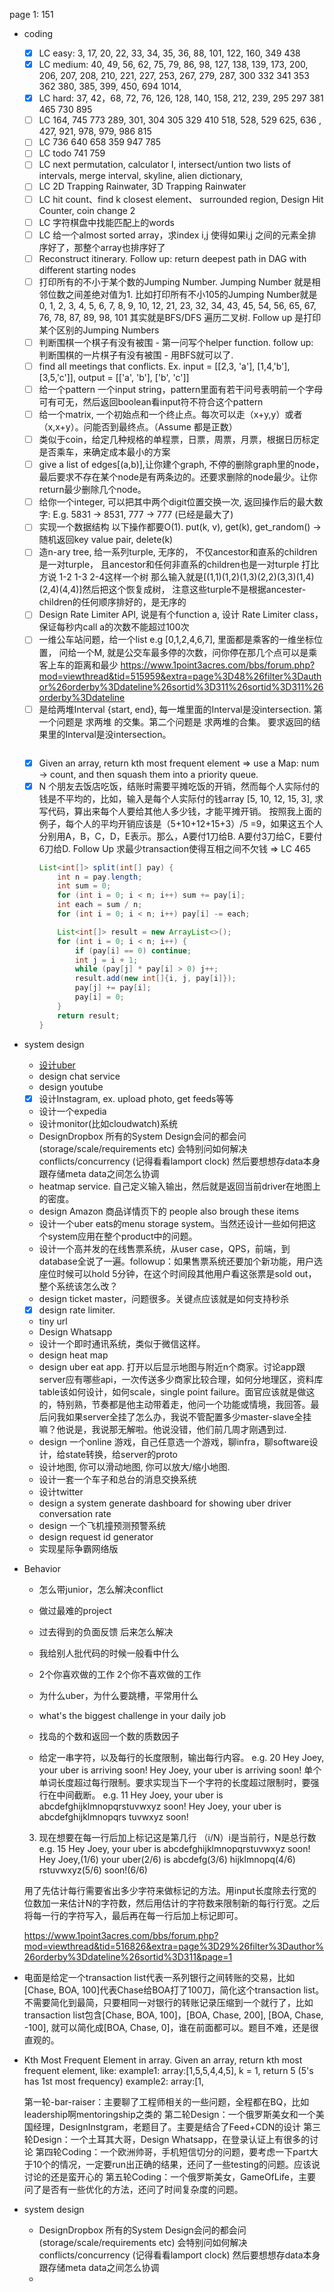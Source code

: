 page 1: 151
- coding
    - [x] LC easy: 3, 17, 20, 22, 33, 34, 35, 36, 88, 101, 122, 160, 349 438
    - [x] LC medium: 40, 49, 56, 62, 75, 79, 86, 98, 127, 138, 139, 173, 200, 206, 207, 208, 210, 221, 227, 253, 267, 279, 287, 300 332 341 353 362 380, 385, 399, 450, 694 1014,
    - [x] LC hard: 37, 42，68, 72, 76, 126, 128, 140, 158, 212, 239, 295 297 381 465 730 895
    - [ ] LC 164, 745 773 289, 301, 304 305 329 410 518, 528, 529 625, 636 , 427, 921, 978, 979, 986 815
    - [ ] LC 736 640 658 359 947 785
    - [ ] LC todo 741 759
    - [ ] LC next permutation, calculator I, intersect/untion two lists of intervals, merge interval, skyline, alien dictionary, 
    - [ ] LC 2D Trapping Rainwater, 3D Trapping Rainwater
    - [ ] LC hit count、find k closest element、 surrounded region, Design Hit Counter, coin change 2
    - [ ] LC 字符棋盘中找能匹配上的words
    - [ ] LC 给一个almost sorted array，求index i,j 使得如果i,j 之间的元素全排序好了，那整个array也排序好了
    - [ ] Reconstruct itinerary. Follow up: return deepest path in DAG with different starting nodes
    - [ ] 打印所有的不小于某个数的Jumping Number.   Jumping Number 就是相邻位数之间差绝对值为1. 比如打印所有不小105的Jumping Number就是  0, 1, 2, 3, 4, 5, 6, 7, 8, 9, 10, 12, 21, 23, 32, 34, 43, 45, 54, 56, 65, 67, 76, 78, 87, 89, 98, 101 其实就是BFS/DFS 遍历二叉树. Follow up 是打印某个区别的Jumping Numbers
    - [ ] 判断围棋一个棋子有没有被围 - 第一问写个helper function. follow up: 判断围棋的一片棋子有没有被围 - 用BFS就可以了.
    - [ ] find all meetings that conflicts. Ex. input = [[2,3, 'a'], [1,4,'b'], [3,5,'c']], output = [['a', 'b'], ['b', 'c']]
    - [ ] 给一个pattern 一个input string，pattern里面有若干问号表明前一个字母可有可无，然后返回boolean看input符不符合这个pattern
    - [ ] 给一个matrix, 一个初始点和一个终止点。每次可以走（x+y,y）或者（x,x+y）。问能否到最终点。（Assume 都是正数）
    - [ ] 类似于coin，给定几种规格的单程票，日票，周票，月票，根据日历标定是否乘车，来确定成本最小的方案
    - [ ] give a list of edges[(a,b)],让你建个graph, 不停的删除graph里的node，最后要求不存在某个node是有两条边的。还要求删除的node最少。让你return最少删除几个node。
    - [ ] 给你一个integer, 可以把其中两个digit位置交换一次, 返回操作后的最大数字: E.g. 5831 -> 8531, 777 -> 777 (已经是最大了)
    - [ ] 实现一个数据结构 以下操作都要O(1). put(k, v), get(k), get_random() -> 随机返回key value pair, delete(k)
    - [ ] 造n-ary tree, 给一系列turple, 无序的， 不仅ancestor和直系的children是一对turple， 且ancestor和任何非直系的children也是一对turple 
        打比方说 1-2 1-3 2-4这样一个树 那么输入就是[(1,1)(1,2)(1,3)(2,2)(3,3)(1,4)(2,4)(4,4)]然后把这个恢复成树， 注意这些turple不是根据ancester-children的任何顺序排好的，是无序的
    - [ ] Design Rate Limiter API, 说是有个function a, 设计 Rate Limiter class，保证每秒内call a的次数不能超过100次
    - [ ] 一维公车站问题，给一个list e.g [0,1,2,4,6,7], 里面都是乘客的一维坐标位置， 问给一个M, 就是公交车最多停的次数，问你停在那几个点可以是乘客上车的距离和最少
        https://www.1point3acres.com/bbs/forum.php?mod=viewthread&tid=515959&extra=page%3D48%26filter%3Dauthor%26orderby%3Ddateline%26sortid%3D311%26sortid%3D311%26orderby%3Ddateline
    - [ ] 是给两堆Interval {start, end},  每一堆里面的Interval是没intersection.  第一个问题是 求两堆 的交集。第二个问题是  求两堆的合集。 要求返回的结果里的Interval是没intersection。
        ```java
        
        ```
    - [x] Given an array, return kth most frequent element
         => use a Map: num -> count, and then squash them into a priority queue.
    - [x] N 个朋友去饭店吃饭，结账时需要平摊吃饭的开销，然而每个人实际付的钱是不平均的，比如，输入是每个人实际付的钱array [5, 10, 12, 15, 3], 求写代码，算出来每个人要给其他人多少钱，才能平摊开销。
        按照我上面的例子，每个人的平均开销应该是（5+10+12+15+3）/5 =9，如果这五个人分别用A，B，C，D，E表示。那么，A要付1刀给B. A要付3刀给C，E要付6刀给D. 
        Follow Up 求最少transaction使得互相之间不欠钱 => LC 465
        ```java
        List<int[]> split(int[] pay) {
            int n = pay.length;
            int sum = 0;
            for (int i = 0; i < n; i++) sum += pay[i];
            int each = sum / n;
            for (int i = 0; i < n; i++) pay[i] -= each;

            List<int[]> result = new ArrayList<>();
            for (int i = 0; i < n; i++) {
                if (pay[i] == 0) continue;
                int j = i + 1;
                while (pay[j] * pay[i] > 0) j++;
                result.add(new int[]{i, j, pay[i]});
                pay[j] += pay[i];
                pay[i] = 0;
            }
            return result;
        }
        ```         

- system design
    - [设计uber](https://www.youtube.com/watch?v=umWABit-wbk&t=1293s)
    - design chat service
    - design youtube
    - [x] 设计Instagram, ex. upload photo,  get feeds等等
    - 设计一个expedia
    - 设计monitor(比如cloudwatch)系统
    - DesignDropbox 所有的System Design会问的都会问 (storage/scale/requirements etc) 会特别问如何解决 conflicts/concurrency (记得看看lamport clock) 然后要想想存data本身跟存储meta data之间怎么协调
    - heatmap service. 自己定义输入输出，然后就是返回当前driver在地图上的密度。    
    - design Amazon 商品详情页下的 people also brough these items
    - 设计一个uber eats的menu storage system。当然还设计一些如何把这个system应用在整个product中的问题。
    - 设计一个高并发的在线售票系统，从user case，QPS，前端，到database全说了一遍。followup：如果售票系统还要加个新功能，用户选座位时候可以hold 5分钟，在这个时间段其他用户看这张票是sold out，整个系统该怎么改？
    - design ticket master，问题很多。关键点应该就是如何支持秒杀
    - [x] design rate limiter.
    - tiny url
    - Design Whatsapp
    - 设计一个即时通讯系统，类似于微信这样。
    - design heat map
    - design uber eat app. 打开以后显示地图与附近n个商家。讨论app跟server应有哪些api，一次传送多少商家比较合理，如何分地理区，资料库table该如何设计，如何scale，single point failure。面官应该就是做这的，特别熟，节奏都是他主动带着走，他问一个功能或情境，我回答。最后问我如果server全挂了怎么办，我说不管配置多少master-slave全挂嘛？他说是，我说那无解啦。他说没错，他们前几周才刚遇到过.
    - design 一个online 游戏，自己任意选一个游戏，聊infra，聊software设计，给state转换，给server的proto
    - 设计地图, 你可以滑动地图, 你可以放大/缩小地图.
    - 设计一套一个车子和总台的消息交换系统
    - 设计twitter
    - design a system generate dashboard for showing uber driver conversation rate
    - design 一个飞机撞预测预警系统
    - design request id generator
    - 实现星际争霸网络版
- Behavior
    - 怎么带junior，怎么解决conflict
    - 做过最难的project
    - 过去得到的负面反馈 后来怎么解决
    - 我给别人批代码的时候一般看中什么
    - 2个你喜欢做的工作 2个你不喜欢做的工作
    - 为什么uber，为什么要跳槽，平常用什么
    - what's the biggest challenge in your daily job




    - 找岛的个数和返回一个数的质数因子
    - 给定一串字符，以及每行的长度限制，输出每行内容。
    e.g. 20 Hey Joey, your uber is arriving soon!
    Hey Joey, your uber 
    is arriving soon!
    单个单词长度超过每行限制。要求实现当下一个字符的长度超过限制时，要强行在中间截断。
    e.g. 11 Hey Joey, your uber is abcdefghijklmnopqrstuvwxyz soon!
    Hey Joey, 
    your uber
    is abcdefghijklmnopqrs
    tuvwxyz
    soon!
    3. 现在想要在每一行后加上标记这是第几行 （i/N）i是当前行，N是总行数
    e.g. 15 Hey Joey, your uber is abcdefghijklmnopqrstuvwxyz soon!
    Hey Joey,(1/6)
    your uber(2/6)
    is abcdefg(3/6)
    hijklmnopq(4/6)
    rstuvwxyz(5/6)
    soon!(6/6)

    用了先估计每行需要省出多少字符来做标记的方法。用input长度除去行宽的位数加一来估计N的字符数，然后用估计的字符数来限制新的每行行宽。之后将每一行的字符写入，最后再在每一行后加上标记即可。

    https://www.1point3acres.com/bbs/forum.php?mod=viewthread&tid=516826&extra=page%3D29%26filter%3Dauthor%26orderby%3Ddateline%26sortid%3D311&page=1

- 电面是给定一个transaction list代表一系列银行之间转账的交易，比如[Chase, BOA, 100]代表Chase给BOA打了100刀，简化这个transaction list。不需要简化到最简，只要相同一对银行的转账记录压缩到一个就行了，比如transaction list包含[Chase, BOA, 100]，[BOA, Chase, 200], [BOA, Chase, -100], 就可以简化成[BOA, Chase, 0]，谁在前面都可以。题目不难，还是很直观的。
- Kth Most Frequent Element in array. Given an array, return kth most frequent element, like:
example1: array:[1,5,5,4,4,5], k = 1, return 5 (5's has 1st most frequency)
example2: array:[1,

    
    第一轮-bar-raiser：主要聊了工程师相关的一些问题，全程都在BQ，比如leadership啊mentoringship之类的
第二轮Design：一个俄罗斯美女和一个美国经理，DesignInstgram，老题目了。主要是结合了Feed+CDN的设计
第三轮Design：一个土耳其大哥，Design Whatsapp，在登录认证上有很多的讨论
第四轮Coding：一个欧洲帅哥，手机短信切分的问题，要考虑一下part大于10个的情况，一定要run出正确的结果，还问了一些testing的问题。应该说讨论的还是蛮开心的
第五轮Coding：一个俄罗斯美女，GameOfLife，主要问了是否有一些优化的方法，还问了时间复杂度的问题。

- system design
    - DesignDropbox 所有的System Design会问的都会问 (storage/scale/requirements etc) 会特别问如何解决 conflicts/concurrency (记得看看lamport clock) 然后要想想存data本身跟存储meta data之间怎么协调
    -     